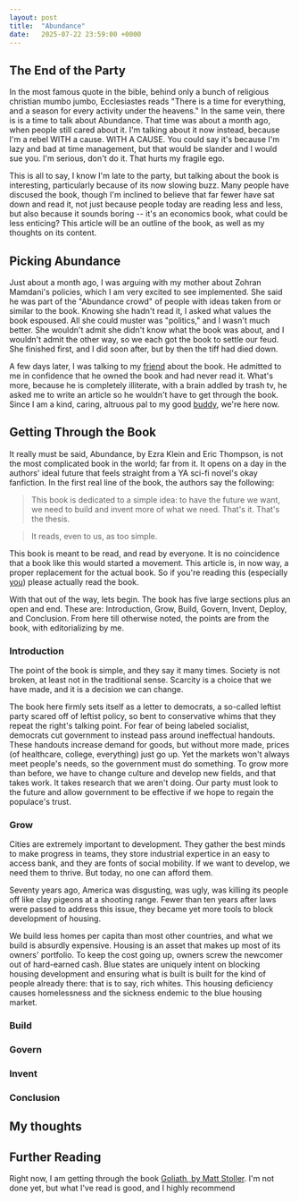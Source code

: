 ```yaml
---
layout: post
title:  "Abundance"
date:   2025-07-22 23:59:00 +0000
---
```


## The End of the Party
In the most famous quote in the bible, behind only a bunch of religious christian mumbo jumbo, Ecclesiastes reads "There is a time for everything, and a season for every activity under the heavens." In the same vein, there is is a time to talk about Abundance. That time was about a month ago, when people still cared about it. 
I'm talking about it now instead, because I'm a rebel WITH a cause. WITH A CAUSE. You could say it's because I'm lazy and bad at time management, but that would be slander and I would sue you. I'm serious, don't do it. That hurts my fragile ego.

This is all to say, I know I'm late to the party, but talking about the book is interesting, particularly because of its now slowing buzz. Many people have discused the book, though I'm inclined to believe that far fewer have sat down and read it, not just because people today are reading less and less, but also because it sounds boring -- it's an economics book, what could be less enticing? This article will be an outline of the book, as well as my thoughts on its content.

## Picking Abundance
Just about a month ago, I was arguing with my mother about Zohran Mamdani's policies, which I am very excited to see implemented. She said he was part of the "Abundance crowd" of people with ideas taken from or similar to the book. Knowing she hadn't read it, I asked what values the book espoused. All she could muster was "politics," and I wasn't much better. She wouldn't admit she didn't know what the book was about, and I wouldn't admit the other way, so we each got the book to settle our feud. She finished first, and I did soon after, but by then the tiff had died down.

A few days later, I was talking to my [friend](https://j-nac.github.io/2025/07/19/when-there-are-no-other-options.html) about the book. He admitted to me in confidence that he owned the book and had never read it. What's more, because he is completely illiterate, with a brain addled by trash tv, he asked me to write an article so he wouldn't have to get through the book. Since I am a kind, caring, altruous pal to my good [buddy](https://j-nac.github.io/2025/05/12/exact-odes.html), we're here now.

## Getting Through the Book
It really must be said, Abundance, by Ezra Klein and Eric Thompson, is not the most complicated book in the world; far from it. It opens on a day in the authors' ideal future that feels straight from a YA sci-fi novel's okay fanfiction. In the first real line of the book, the authors say the following: 

>This book is dedicated to a simple idea: to have the future we want, we need to build and invent more of what we need. That's it. That's the thesis.

>It reads, even to us, as too simple.

This book is meant to be read, and read by everyone. It is no coincidence that a book like this would started a movement. This article is, in now way, a proper replacement for the actual book. So if you're reading this (especially [you](https://j-nac.github.io/2025/05/30/potential-buffer-overflows.html)) please actually read the book.

With that out of the way, lets begin. The book has five large sections plus an open and end. These are: Introduction, Grow, Build, Govern, Invent, Deploy, and Conclusion. From here till otherwise noted, the points are from the book, with editorializing by me.

### Introduction
The point of the book is simple, and they say it many times. Society is not broken, at least not in the traditional sense. Scarcity is a choice that we have made, and it is a decision we can change. 

The book here firmly sets itself as a letter to democrats, a so-called leftist party scared off of leftist policy, so bent to conservative whims that they repeat the right's talking point. For fear of being labeled socialist, democrats cut government to instead pass around ineffectual handouts. These handouts increase demand for goods, but without more made, prices (of healthcare, college, everything) just go up. Yet the markets won't always meet people's needs, so the government must do something. To grow more than before, we have to change culture and develop new fields, and that takes work. It takes research that we aren't doing. Our party must look to the future and allow government to be effective if we hope to regain the populace's trust.

### Grow
Cities are extremely important to development. They gather the best minds to make progress in teams, they store industrial expertice in an easy to access bank, and they are fonts of social mobility. If we want to develop, we need them to thrive. But today, no one can afford them.

Seventy years ago, America was disgusting, was ugly, was killing its people off like clay pigeons at a shooting range. Fewer than ten years after laws were passed to address this issue, they became yet more tools to block development of housing.

We build less homes per capita than most other countries, and what we build is absurdly expensive. Housing is an asset that makes up most of its owners' portfolio. To keep the cost going up, owners screw the newcomer out of hard-earned cash. Blue states are uniquely intent on blocking housing development and ensuring what is built is built for the kind of people already there: that is to say, rich whites. This housing deficiency causes homelessness and the sickness endemic to the blue housing market.

### Build

### Govern

### Invent

### Conclusion 

## My thoughts

## Further Reading
Right now, I am getting through the book [Goliath, by Matt Stoller](https://www.amazon.com/Goliath-100-Year-Between-Monopoly-Democracy/dp/1501183087?gQT=2). I'm not done yet, but what I've read is good, and I highly recommend